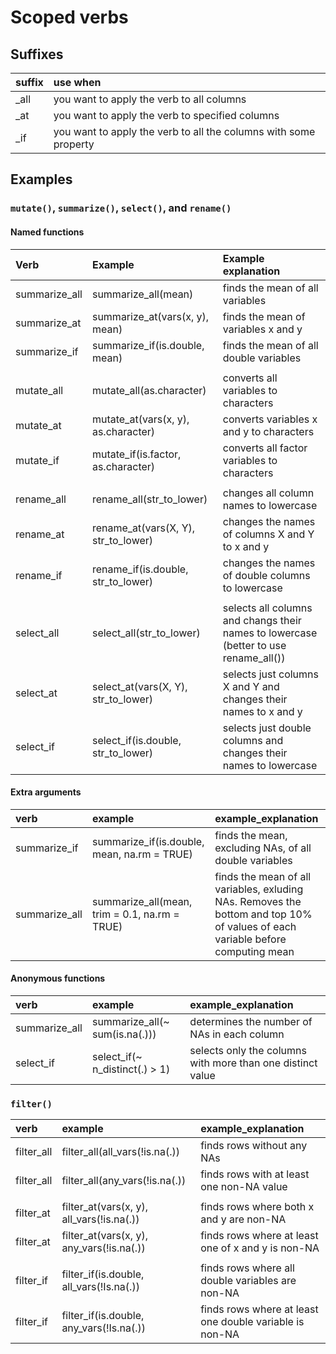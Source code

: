 Scoped verbs
================

## Suffixes

| suffix | use when                                                         |
| :----- | :--------------------------------------------------------------- |
| \_all  | you want to apply the verb to all columns                        |
| \_at   | you want to apply the verb to specified columns                  |
| \_if   | you want to apply the verb to all the columns with some property |

## Examples

### `mutate()`, `summarize()`, `select()`, and `rename()`

#### Named functions

| Verb           | Example                                | Example explanation                                                                   |
| :------------- | :------------------------------------- | :------------------------------------------------------------------------------------ |
| summarize\_all | summarize\_all(mean)                   | finds the mean of all variables                                                       |
| summarize\_at  | summarize\_at(vars(x, y), mean)        | finds the mean of variables x and y                                                   |
| summarize\_if  | summarize\_if(is.double, mean)         | finds the mean of all double variables                                                |
|                |                                        |                                                                                       |
| mutate\_all    | mutate\_all(as.character)              | converts all variables to characters                                                  |
| mutate\_at     | mutate\_at(vars(x, y), as.character)   | converts variables x and y to characters                                              |
| mutate\_if     | mutate\_if(is.factor, as.character)    | converts all factor variables to characters                                           |
|                |                                        |                                                                                       |
| rename\_all    | rename\_all(str\_to\_lower)            | changes all column names to lowercase                                                 |
| rename\_at     | rename\_at(vars(X, Y), str\_to\_lower) | changes the names of columns X and Y to x and y                                       |
| rename\_if     | rename\_if(is.double, str\_to\_lower)  | changes the names of double columns to lowercase                                      |
|                |                                        |                                                                                       |
| select\_all    | select\_all(str\_to\_lower)            | selects all columns and changs their names to lowercase (better to use rename\_all()) |
| select\_at     | select\_at(vars(X, Y), str\_to\_lower) | selects just columns X and Y and changes their names to x and y                       |
| select\_if     | select\_if(is.double, str\_to\_lower)  | selects just double columns and changes their names to lowercase                      |

#### Extra arguments

| verb           | example                                        | example\_explanation                                                                                                           |
| :------------- | :--------------------------------------------- | :----------------------------------------------------------------------------------------------------------------------------- |
| summarize\_if  | summarize\_if(is.double, mean, na.rm = TRUE)   | finds the mean, excluding NAs, of all double variables                                                                         |
| summarize\_all | summarize\_all(mean, trim = 0.1, na.rm = TRUE) | finds the mean of all variables, exluding NAs. Removes the bottom and top 10% of values of each variable before computing mean |

#### Anonymous functions

| verb           | example                           | example\_explanation                                       |
| :------------- | :-------------------------------- | :--------------------------------------------------------- |
| summarize\_all | summarize\_all(~ sum(is.na(.)))   | determines the number of NAs in each column                |
| select\_if     | select\_if(~ n\_distinct(.) \> 1) | selects only the columns with more than one distinct value |

### `filter()`

| verb        | example                                      | example\_explanation                                    |
| :---------- | :------------------------------------------- | :------------------------------------------------------ |
| filter\_all | filter\_all(all\_vars(\!is.na(.))            | finds rows without any NAs                              |
| filter\_all | filter\_all(any\_vars(\!is.na(.))            | finds rows with at least one non-NA value               |
|             |                                              |                                                         |
| filter\_at  | filter\_at(vars(x, y), all\_vars(\!is.na(.)) | finds rows where both x and y are non-NA                |
| filter\_at  | filter\_at(vars(x, y), any\_vars(\!is.na(.)) | finds rows where at least one of x and y is non-NA      |
|             |                                              |                                                         |
| filter\_if  | filter\_if(is.double, all\_vars(\!Is.na(.))  | finds rows where all double variables are non-NA        |
| filter\_if  | filter\_if(is.double, any\_vars(\!Is.na(.))  | finds rows where at least one double variable is non-NA |
